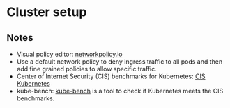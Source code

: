 # Cluster setup

## Notes
- Visual policy editor: [networkpolicy.io](https://networkpolicy.io/)
- Use a default network policy to deny ingress traffic to all pods and then add fine grained policies to allow specific traffic.
- Center of Internet Security (CIS) benchmarks for Kubernetes: [CIS Kubernetes](https://www.cisecurity.org/benchmark/kubernetes/)
- kube-bench: [kube-bench](https://github.com/aquasecurity/kube-bench) is a tool to check if Kubernetes meets the CIS benchmarks.
